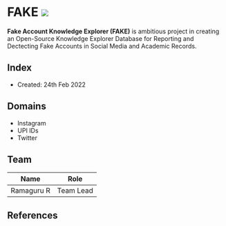# FAKE ![](https://img.shields.io/badge/-Live-darkgreen)

**Fake Account Knowledge Explorer (FAKE)** is ambitious project in creating an Open-Source Knowledge Explorer Database for Reporting and Dectecting Fake Accounts in Social Media and Academic Records. 

## Index

- Created: 24th Feb 2022 

## Domains

- Instagram
- UPI IDs
- Twitter

## Team

|   Name   |    Role   |
|:--------:|:---------:|
| Ramaguru R | Team Lead |

## References
